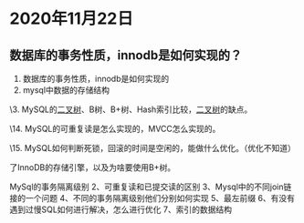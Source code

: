 # 2020年11月22日







## 数据库的事务性质，innodb是如何实现的？

1. 数据库的事务性质，innodb是如何实现的
2. mysql中数据的存储结构

\3. MySQL的[二叉树]()、B树、B+树、Hash索引比较，[二叉树]()的缺点。

\14. MySQL的可重复读是怎么实现的，MVCC怎么实现的。

\15. MySQL如何判断死锁，回滚的时间是空闲的，能做什么优化。（优化不知道）

了InnoDB的存储引擎，以及为啥要使用B+树。

MySql的事务隔离级别
2、可重复读和已提交读的区别
3、Mysql中的不同join链接的一个问题
4、不同的事务隔离级别他们分别如何实现
5、最左前缀
6、有没有遇到过慢SQL如何进行解决，怎么进行优化
7、索引的数据结构